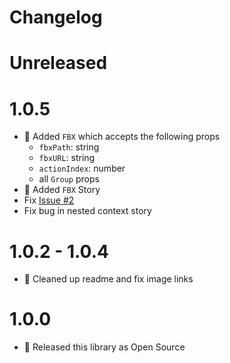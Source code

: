 # Changelog

# Unreleased

# 1.0.5

- 🎉 Added `FBX` which accepts the following props
  - `fbxPath`: string
  - `fbxURL`: string
  - `actionIndex`: number
  - all `Group` props
- 📖 Added `FBX` Story
- Fix [Issue #2](https://github.com/standard-ai/standard-view/issues/2)
- Fix bug in nested context story

# 1.0.2 - 1.0.4

- 🧹 Cleaned up readme and fix image links

# 1.0.0

- 🎊 Released this library as Open Source
